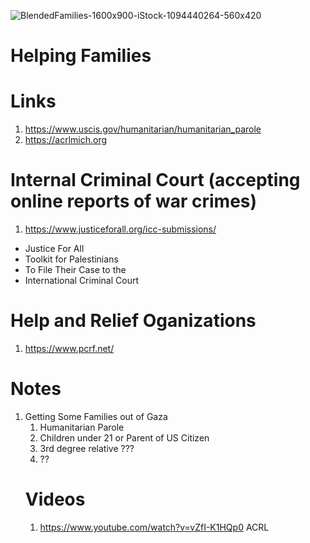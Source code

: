 
![BlendedFamilies-1600x900-iStock-1094440264-560x420](https://github.com/Mongoose2k3/Families/assets/151067484/5c553522-fe50-4046-bde8-3964bf56a458)


# Helping Families

# Links
1. https://www.uscis.gov/humanitarian/humanitarian_parole 
2. https://acrlmich.org

# Internal Criminal Court (accepting online reports of war crimes)
1. https://www.justiceforall.org/icc-submissions/
- Justice For All
- Toolkit for Palestinians
- To File Their Case to the 
- International Criminal Court


# Help and Relief Oganizations
1. https://www.pcrf.net/


# Notes
<ol>
	<li>Getting Some Families out of Gaza<ol>
	<li>Humanitarian Parole</li>
	<li>Children under 21 or Parent of US Citizen</li>
	<li>3rd degree relative ???</li>
	<li>??</li>
</ol>

# Videos
1. https://www.youtube.com/watch?v=vZfI-K1HQp0  ACRL
